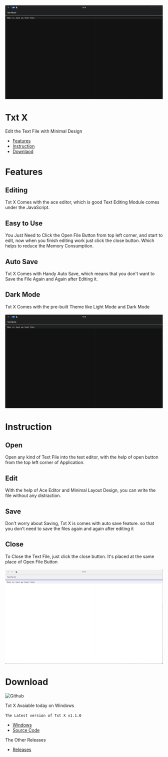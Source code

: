 <br/>

![1](/imgs/1.png)

# Txt X
Edit the Text File with Minimal Design

- [Features](#features)
- [Instruction](#instruction)
- [Downlaod](#download)

# Features
## Editing
Txt X Comes with the ace editor, which is good Text Editing Module comes under the JavaScript.
## Easy to Use
You Just Need to Click the Open File Button from top left corner, and start to edit, now when you finish editing work just click the close button. Which helps to reduce the Memory Consumption.
## Auto Save
Txt X Comes with Handy Auto Save, which means that you don't want to Save the File Again and Again after Editing it.
## Dark Mode
Txt X Comes with the pre-built Theme like Light Mode and Dark Mode
<br/>
<br/>
![2](/imgs/1.png)


# Instruction
## Open
Open any kind of Text File into the text editor, with the help of open button from the top left corner of Application.
## Edit
With the help of Ace Editor and Minimal Layout Design, you can write the file without any distraction.
## Save
Don't worry about Saving, Txt X is comes with auto save feature. so that you don't need to save the files again and again after editing it
## Close
To Close the Text File, just click the close button. It's placed at the same place of Open File Button
<br/>
<br/>
![2](/imgs/2.png)

# Download
![Github](https://opengraph.githubassets.com/b45605520fabeb96af90f868c2f245d3a32e925724ae9fd3ca4d922640fb589b/Abubakersiddique761/TxtX)

Txt X Avaiable today on Windows

` The Latest version of Txt X v1.1.0 `

- [Windows](https://github.com/Abubakersiddique761/TxtX/releases/download/v1.1.0/Txt-X-1.1.0.exe)
- [Source Code](https://github.com/Abubakersiddique761/TxtX/archive/refs/tags/v1.1.0.zip)


The Other Releases
- [Releases](https://github.com/Abubakersiddique761/TxtX/releases)
